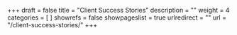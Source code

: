 +++
draft 			= false
title 			= "Client Success Stories"
description		= ""
weight			= 4
categories		= [ ]
showrefs		= false
showpageslist	= true
urlredirect		= ""
url	 			= "/client-success-stories/"
+++
